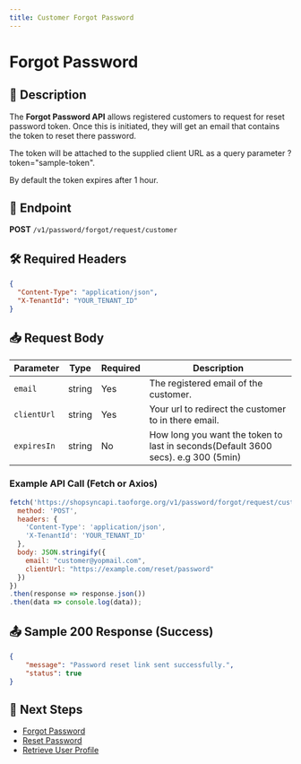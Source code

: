 ```yaml
---
title: Customer Forgot Password
---
```


# Forgot Password 

## 📌 Description
The **Forgot Password API** allows registered customers to request for reset password token. Once this is initiated, they will get
an email that contains the token to reset there password.

The token will be attached to the supplied client URL as a query parameter ?token="sample-token".

By default the token expires after 1 hour.

## 🔗 Endpoint
**POST** `/v1/password/forgot/request/customer`

## 🛠️ Required Headers
```json
{
  "Content-Type": "application/json",
  "X-TenantId": "YOUR_TENANT_ID"
}
```

## 📥 Request Body
| Parameter  | Type   | Required | Description |
|-----------|--------|----------|-------------|
| `email`   | string | Yes      | The registered email of the customer. |
| `clientUrl`| string | Yes      | Your url to redirect the customer to in there email. |
| `expiresIn`| string | No      | How long you want the token to last in seconds(Default 3600 secs). e.g 300 (5min) |

### Example API Call (Fetch or Axios)
```javascript
fetch('https://shopsyncapi.taoforge.org/v1/password/forgot/request/customer', {
  method: 'POST',
  headers: {
    'Content-Type': 'application/json',
    'X-TenantId': 'YOUR_TENANT_ID'
  },
  body: JSON.stringify({
    email: "customer@yopmail.com",
    clientUrl: "https://example.com/reset/password"
  })
})
.then(response => response.json())
.then(data => console.log(data));
```

## 📤 Sample 200 Response (Success)
```json
{
    "message": "Password reset link sent successfully.",
    "status": true
}
```


## 🔗 Next Steps
- [Forgot Password](./forgot-password.md)
- [Reset Password](./reset-password.md)
- [Retrieve User Profile](./user-profile.md)